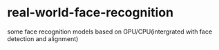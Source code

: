 # real-world-face-recognition
some face recognition models based on GPU/CPU(intergrated with face detection and alignment)
